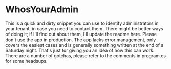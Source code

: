 # WhosYourAdmin
This is a quick and dirty snippet you can use to identify administrators in your tenant, in case you need to contact them.
There might be better ways of doing it; if I'll find out about them, I'll update the readme here.
Please don't use the app in production. The app lacks error management, only covers the easiest cases and is generally something written at the end of a Saturday night. That's just for giving you an idea of how this can work.
There are a number of gotchas, please refer to the comments in program.cs for some headsups.

